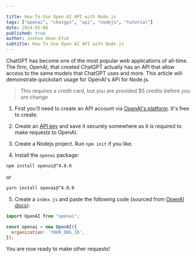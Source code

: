 ```yaml
---

title: How To Use Open AI API with Node.js
tags: ["openai", "chatgpt", "api", "nodejs", "tutorial"]
date: 2024-02-08
published: true
author: Joshua Akan-Etuk
subtitle: How To Use Open AI API with Node.js
---
```


ChatGPT has become one of the most popular web applications of all-time. The firm, OpenAI, that created ChatGPT actually has an API that allow access to the same models that ChatGPT uses and more. This article will demonstrate quickstart usage for OpenAI's API for Node.js. 

> This requires a credit card, but you are provided $5 credits before you are change


1. First you'll need to create an API account via [OpenAI's platform](https://platform.openai.com/signup). It's free to create.

2. Create an [API key](https://platform.openai.com/account/api-keys) and save it securely somewhere as it is required to make requests to OpenAI.

3. Create a Nodejs project. Run `npm init` if you like.

4. Install the `openai` package:

```bash
npm install openai@^4.0.0
``` 
or
```bash
yarn install openai@^4.0.0
``` 

5. Create a `index.js` and paste the following code (sourced from [OpenAI docs](https://platform.openai.com/docs/api-reference/authentication)):

```javascript
import OpenAI from "openai";

const openai = new OpenAI({
  organization: 'YOUR_ORG_ID',
});
```

You are now ready to make other requests!